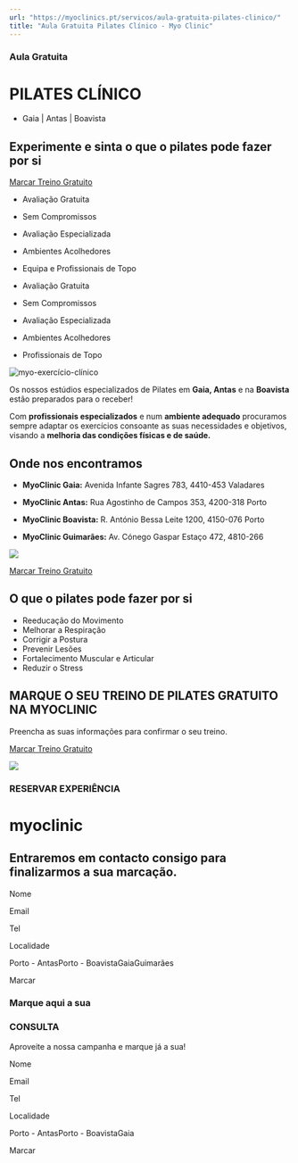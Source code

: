 ```yaml
---
url: "https://myoclinics.pt/servicos/aula-gratuita-pilates-clinico/"
title: "Aula Gratuita Pilates Clínico - Myo Clinic"
---
```


### Aula Gratuita

# PILATES CLÍNICO

- Gaia \| Antas \| Boavista

## Experimente e sinta  o que o pilates pode fazer por si

[Marcar Treino Gratuito](https://myoclinics.pt/servicos/aula-gratuita-pilates-clinico/#elementor-action%3Aaction%3Dpopup%3Aopen%26settings%3DeyJpZCI6IjIyMzYiLCJ0b2dnbGUiOmZhbHNlfQ%3D%3D)

- Avaliação Gratuita
- Sem Compromissos
- Avaliação Especializada
- Ambientes Acolhedores
- Equipa e Profissionais de Topo

- Avaliação Gratuita
- Sem Compromissos
- Avaliação Especializada
- Ambientes Acolhedores
- Profissionais de Topo

![myo-exercício-clínico](https://myoclinics.pt/wp-content/uploads/2021/03/myo-exerci%CC%81cio-cli%CC%81nico.jpg)

Os nossos estúdios especializados de Pilates em **Gaia, Antas** e na **Boavista** estão preparados para o receber!

Com **profissionais especializados** e num **ambiente adequado** procuramos sempre adaptar os exercícios consoante as suas necessidades e objetivos, visando a **melhoria das condições físicas e de saúde.**

## Onde nos encontramos

- **MyoClinic Gaia:** Avenida Infante Sagres 783, 4410-453 Valadares
- **MyoClinic Antas:** Rua Agostinho de Campos 353, 4200-318 Porto
- **MyoClinic Boavista:** R. António Bessa Leite 1200, 4150-076 Porto

- **MyoClinic Guimarães:** Av. Cónego Gaspar Estaço 472, 4810-266

![](https://myoclinics.pt/wp-content/uploads/2020/10/myo_clinic_home_fotos7.jpg)

[Marcar Treino Gratuito](https://myoclinics.pt/servicos/aula-gratuita-pilates-clinico/#elementor-action%3Aaction%3Dpopup%3Aopen%26settings%3DeyJpZCI6IjIyMzYiLCJ0b2dnbGUiOmZhbHNlfQ%3D%3D)

## O que o pilates pode fazer por si

- Reeducação do Movimento
- Melhorar a Respiração
- Corrigir a Postura
- Prevenir Lesões
- Fortalecimento Muscular e Articular
- Reduzir o Stress

## MARQUE O SEU TREINO DE PILATES GRATUITO NA MYOCLINIC

Preencha as suas informações para confirmar o seu treino.

[Marcar Treino Gratuito](https://myoclinics.pt/servicos/aula-gratuita-pilates-clinico/#elementor-action%3Aaction%3Dpopup%3Aopen%26settings%3DeyJpZCI6IjIyMzYiLCJ0b2dnbGUiOmZhbHNlfQ%3D%3D)

![](https://myoclinics.pt/wp-content/uploads/2019/11/logo-exerciciocomsaude2_270x.png)

### RESERVAR EXPERIÊNCIA

# myoclinic

## Entraremos em contacto consigo para finalizarmos a sua marcação.

Nome

Email

Tel

Localidade

Porto - AntasPorto - BoavistaGaiaGuimarães

Marcar

### Marque aqui a sua

### CONSULTA

Aproveite a nossa campanha e marque já a sua!

Nome

Email

Tel

Localidade

Porto - AntasPorto - BoavistaGaia

Marcar